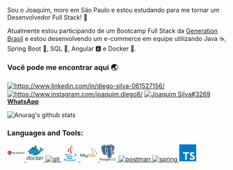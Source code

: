 
 Sou o Joaquim, moro em São Paulo e estou estudando para me tornar um Desenvolvedor Full Stack! 🚀
 
  Atualmente estou participando de um Bootcamp Full Stack da [Generation Brasil](https://brazil.generation.org) e estou desenvolvendo um e-commerce  em equipe utilizando Java :coffee:, Spring Boot :leaves:, SQL :dolphin:, Angular :a: e Docker :whale:.

<p>
<h3> Você pode me encontrar aqui 🌏 </h3>
</p>
<a href="https://cutt.ly/gjrESaV" target="blank"><img align="center" src="https://cdn.jsdelivr.net/npm/simple-icons@3.0.1/icons/linkedin.svg" alt="https://www.linkedin.com/in/diego-silva-061527156/" height="30" width="40" /></a>
<a href="https://www.instagram.com/joaquim.diego8/" target="blank"><img align="center" src="https://cdn.jsdelivr.net/npm/simple-icons@3.0.1/icons/instagram.svg" alt="https://www.instagram.com/joaquim.diego8/" height="30" width="40" /></a>
<a href="https://discord.gg/Joaquim Silva#3269" target="blank"><img align="center" src="https://cdn.jsdelivr.net/npm/simple-icons@3.0.1/icons/discord.svg" alt="Joaquim Silva#3269" height="30" width="40" /></a>
<a href="https://api.whatsapp.com/send?phone=5511987311278&text=Ol%C3%A1%20Joaquim! " title="Acesse de seu smartphone para enviar por WhatsApp"><b>WhatsApp </a></b>
</p>


![Anurag's github stats](https://github-readme-stats.vercel.app/api?username=Joaquim-Silva&show_icons=true&theme=radical)

<h3 align="left">Languages and Tools:</h3>
<p align="left"> <a href="https://angular.io/" target="_blank"> <img src="https://raw.githubusercontent.com/devicons/devicon/master/icons/angularjs/angularjs-original-wordmark.svg" alt="angularjs" width="40" height="40"/> </a> <a href="https://www.docker.com/" target="_blank"> <img src="https://raw.githubusercontent.com/devicons/devicon/master/icons/docker/docker-original-wordmark.svg" alt="docker" width="40" height="40"/> </a> <a href="https://git-scm.com/" target="_blank"> <img src="https://www.vectorlogo.zone/logos/git-scm/git-scm-icon.svg" alt="git" width="40" height="40"/> </a> <a href="https://www.java.com/" target="_blank"> <img src="https://raw.githubusercontent.com/devicons/devicon/master/icons/java/java-original.svg" alt="java" width="40" height="40"/> </a> <a href="https://www.mysql.com/" target="_blank"> <img src="https://raw.githubusercontent.com/devicons/devicon/master/icons/mysql/mysql-original-wordmark.svg" alt="mysql" width="40" height="40"/> </a> <a href="https://www.postgresql.org/" target="_blank"> <img src="https://raw.githubusercontent.com/devicons/devicon/master/icons/postgresql/postgresql-original-wordmark.svg" alt="postgresql" width="40" height="40"/> </a> <a href="https://postman.com/" target="_blank"> <img src="https://www.vectorlogo.zone/logos/getpostman/getpostman-icon.svg" alt="postman" width="40" height="40"/> </a> <a href="https://spring.io/" target="_blank"> <img src="https://www.vectorlogo.zone/logos/springio/springio-icon.svg" alt="spring" width="40" height="40"/> </a> <a href="https://www.typescriptlang.org/" target="_blank"> <img src="https://raw.githubusercontent.com/devicons/devicon/master/icons/typescript/typescript-original.svg" alt="typescript" width="40" height="40"/> </a> </p>
